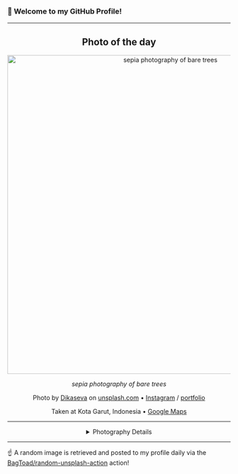 ### 👋 Welcome to my GitHub Profile!

----
<div align="center">

## Photo of the day
  
  <a href="https://unsplash.com/photos/sepia-photography-of-bare-trees-zvf7cZ0PC20"><img width="720" src="https://images.unsplash.com/photo-1442473483905-95eb436675f1?crop=entropy&cs=tinysrgb&fit=max&fm=jpg&ixid=M3w1OTQ0OTd8MHwxfHJhbmRvbXx8fHx8fHx8fDE3MzQ2NzQ5NDR8&ixlib=rb-4.0.3&q=80&w=1080" alt="sepia photography of bare trees"></a>
  
  <em>sepia photography of bare trees</em>
  
  <em></em>

  Photo by [Dikaseva](http://dikaseva.com/) on [unsplash.com](https://unsplash.com/) • [Instagram](https://instagram.com/dikaseva) / [portfolio](http://dikaseva.com/)
  
  Taken at Kota Garut, Indonesia • [Google Maps](https://www.google.com/maps/search/?api=1&query=-7.227906,107.908699)
  
  ---
  
<details>
<summary>Photography Details</summary>
  
| Parameter     | Value |
| ------------- | ----- |
| Camera Model  | Canon EOS 650D |
| Exposure Time | 1/30 |
| Aperture      | 22.0 |
| Focal Length  | 11.0 |
| ISO           | 100 |
| Location      | Kota Garut, Indonesia (Indonesia) |
| Coordinates   | Latitude -7.227906, Longitude 107.908699 |

</details>

</div>

----

☝️ A random image is retrieved and posted to my profile daily via the [BagToad/random-unsplash-action](https://github.com/BagToad/random-unsplash-action) action!
